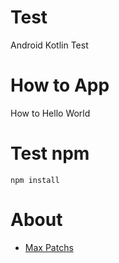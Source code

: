 # Test
Android Kotlin Test
# How to App
How to Hello World
# Test npm
`npm install`
# About
* [Max Patchs](https://youtube.com/@Windows10-tutorialsBlogspot)
